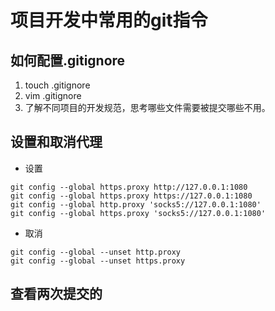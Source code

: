 # 项目开发中常用的git指令

## 如何配置.gitignore
1. touch .gitignore
2. vim .gitignore
3. 了解不同项目的开发规范，思考哪些文件需要被提交哪些不用。

## 设置和取消代理
- 设置
```
git config --global https.proxy http://127.0.0.1:1080
git config --global https.proxy https://127.0.0.1:1080
git config --global http.proxy 'socks5://127.0.0.1:1080' 
git config --global https.proxy 'socks5://127.0.0.1:1080'
```
- 取消
```
git config --global --unset http.proxy
git config --global --unset https.proxy
```

## 查看两次提交的
